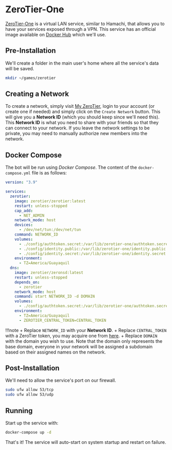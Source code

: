 # ZeroTier-One

[ZeroTier-One](https://www.zerotier.com/) is a virtual LAN service, similar to Hamachi, that allows you to have your services exposed through a VPN. This service has an official image available on [Docker Hub](https://hub.docker.com/r/zerotier/zerotier) which we'll use.

## Pre-Installation

We'll create a folder in the main user's home where all the service's data will be saved.

```bash
mkdir ~/games/zerotier
```

## Creating a Network

To create a network, simply visit [My ZeroTier](https://my.zerotier.com/), login to your account (or create one if needed) and simply click on the `Create Network` button. This will give you a **Network ID** (which you should keep since we'll need this). This **Network ID** is what you need to share with your friends so that they can connect to your network. If you leave the network settings to be private, you may need to manually authorize new members into the network.

## Docker Compose

The bot will be run using *Docker Compose*. The content of the `docker-compose.yml` file is as follows:

```yaml
version: "3.9"

services:
  zerotier:
    image: zerotier/zerotier:latest
    restart: unless-stopped
    cap_add:
      - NET_ADMIN
    network_mode: host
    devices:
      - /dev/net/tun:/dev/net/tun
    command: NETWORK_ID
    volumes:
      - ./config/authtoken.secret:/var/lib/zerotier-one/authtoken.secret
      - ./config/identity.public:/var/lib/zerotier-one/identity.public
      - ./config/identity.secret:/var/lib/zerotier-one/identity.secret
    environment:
      - TZ=America/Guayaquil
  dns:
    image: zerotier/zeronsd:latest
    restart: unless-stopped
    depends_on:
      - zerotier
    network_mode: host
    command: start NETWORK_ID -d DOMAIN
    volumes:
      - ./config/authtoken.secret:/var/lib/zerotier-one/authtoken.secret:ro
    environment:
      - TZ=America/Guayaquil
      - ZEROTIER_CENTRAL_TOKEN=CENTRAL_TOKEN
```

!!!note
    + Replace `NETWORK_ID` with your **Network ID**.
    + Replace `CENTRAL_TOKEN` with a ZeroTier token, you may acquire one from [here](https://my.zerotier.com/account).
    + Replace `DOMAIN` with the domain you wish to use. Note that the domain only represents the base domain, everyone in your network will be assigned a subdomain based on their assigned names on the network.

## Post-Installation

We'll need to allow the service's port on our firewall.

```bash
sudo ufw allow 53/tcp
sudo ufw allow 53/udp
```

## Running

Start up the service with:

```bash
docker-compose up -d
```

That's it! The service will auto-start on system startup and restart on failure.
